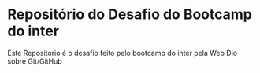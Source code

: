 # Repositório do Desafio do Bootcamp do inter
Este Repositorio é o desafio feito pelo bootcamp do inter pela Web Dio sobre Git/GitHub
